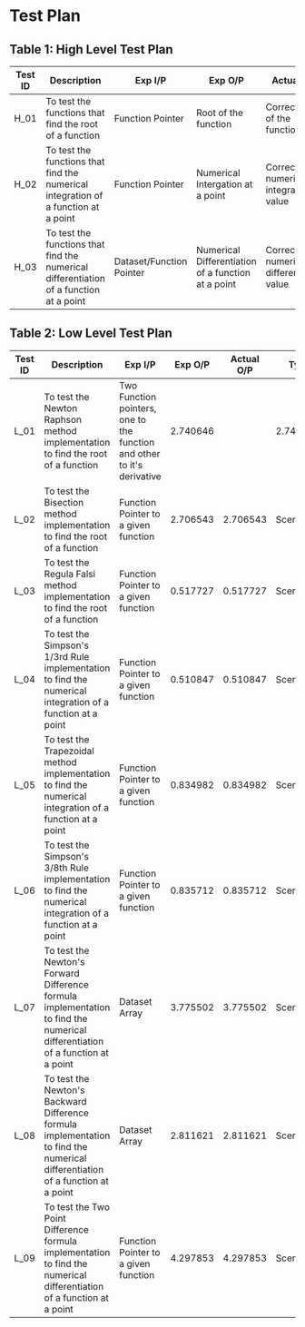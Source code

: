 # Test Plan

## Table 1: High Level Test Plan

| **Test ID** | **Description** | **Exp I/P** | **Exp O/P** | **Actual O/P** | **Type Of Test** |
|-----|-----|-----|----|-----|------|
| H_01 | To test the functions that find the root of a function | Function Pointer | Root of the function | Correct root of the function | Scenario Based | 
| H_02 | To test the functions that find the numerical integration of a function at a point  | Function Pointer | Numerical Intergation at a point | Correct numerical integration value | Scenario Based | 
| H_03 | To test the functions that find the numerical differentiation of a function at a point | Dataset/Function Pointer | Numerical Differentiation of a function at a point | Correct numerical differentiation value | Scenario Based | 

## Table 2: Low Level Test Plan

| **Test ID** | **Description** | **Exp I/P** | **Exp O/P** | **Actual O/P** | **Type Of Test** |
|-----|-----|-----|----|-----|------|
| L_01 | To test the Newton Raphson method implementation to find the root of a function | Two Function pointers, one to the function and other to it's derivative | 2.740646 | | 2.740646 | Scenario/Technical |
| L_02 | To test the Bisection method implementation to find the root of a function | Function Pointer to a given function | 2.706543 | 2.706543 | Scenario/Technical |
| L_03 | To test the Regula Falsi method implementation to find the root of a function | Function Pointer to a given function | 0.517727 | 0.517727 | Scenario/Technical |
| L_04 | To test the Simpson's 1/3rd Rule implementation to find the numerical integration of a function at a point | Function Pointer to a given function | 0.510847 | 0.510847 | Scenario/Technical |
| L_05 | To test the Trapezoidal method implementation to find the numerical integration of a function at a point | Function Pointer to a given function | 0.834982 | 0.834982 | Scenario/Technical |
| L_06 | To test the Simpson's 3/8th Rule implementation to find the numerical integration of a function at a point | Function Pointer to a given function | 0.835712 | 0.835712 | Scenario/Technical |
| L_07 | To test the Newton's Forward Difference formula implementation to find the numerical differentiation of a function at a point | Dataset Array | 3.775502 | 3.775502 | Scenario/Technical |
| L_08 | To test the Newton's Backward Difference formula implementation to find the numerical differentiation of a function at a point | Dataset Array | 2.811621 | 2.811621 | Scenario/Technical |
| L_09 | To test the Two Point Difference formula implementation to find the numerical differentiation of a function at a point | Function Pointer to a given function | 4.297853 | 4.297853 | Scenario/Technical |
